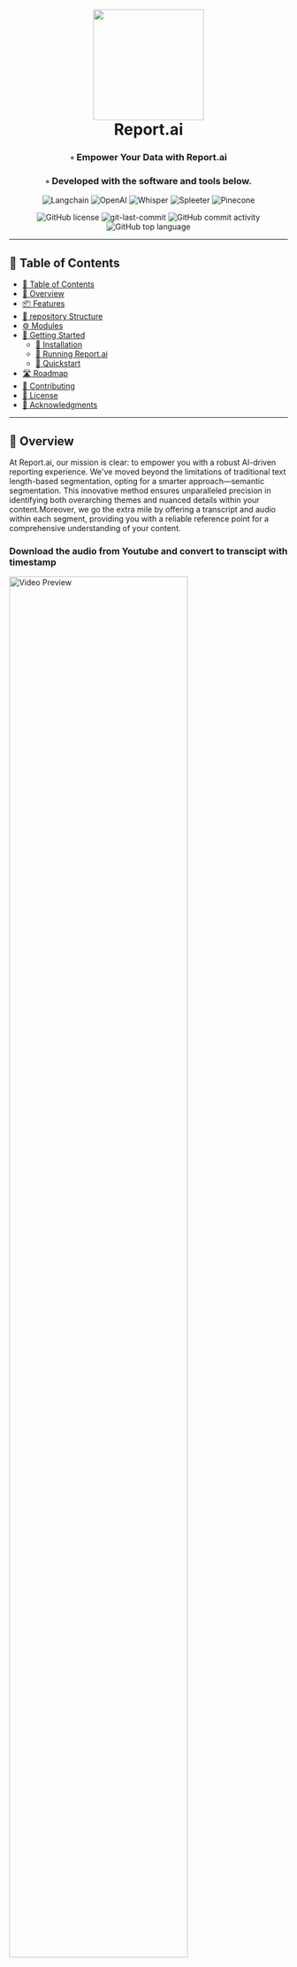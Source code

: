 <div align="center">
<h1 align="center">
<img src="icon/Report.ai.jpeg" width="200" />
<br>Report.ai</h1>
<h3>◦ Empower Your Data with Report.ai</h3>
<h3>◦ Developed with the software and tools below.</h3>

<p align="center">
<img src="https://img.shields.io/badge/Langchain-FFC107.svg?style=flat-square&logo=Langchain&logoColor=black" alt="Langchain" />
<img src="https://img.shields.io/badge/OpenAI-412991.svg?style=flat-square&logo=OpenAI&logoColor=white" alt="OpenAI" />
<img src="https://img.shields.io/badge/Whisper-ECD53F.svg?style=flat-square&logo=Whisper&logoColor=black" alt="Whisper" />
<img src="https://img.shields.io/badge/Spleeter-3776AB.svg?style=flat-square&logo=Spleeter&logoColor=white" alt="Spleeter" />
<img src="https://img.shields.io/badge/Pinecone-007808.svg?style=flat-square&logo=Pinecone&logoColor=white" alt="Pinecone" />
</p>
<img src="https://img.shields.io/github/license/Shou-Hsu/Report.ai?style=flat-square&color=5D6D7E" alt="GitHub license" />
<img src="https://img.shields.io/github/last-commit/Shou-Hsu/Report.ai?style=flat-square&color=5D6D7E" alt="git-last-commit" />
<img src="https://img.shields.io/github/commit-activity/m/Shou-Hsu/Report.ai?style=flat-square&color=5D6D7E" alt="GitHub commit activity" />
<img src="https://img.shields.io/github/languages/top/Shou-Hsu/Report.ai?style=flat-square&color=5D6D7E" alt="GitHub top language" />
</div>

---

## 📖 Table of Contents
- [📖 Table of Contents](#-table-of-contents)
- [📍 Overview](#-overview)
- [📦 Features](#-features)
- [📂 repository Structure](#-repository-structure)
- [⚙️ Modules](#modules)
- [🚀 Getting Started](#-getting-started)
    - [🔧 Installation](#-installation)
    - [🤖 Running Report.ai](#-running-Report.ai)
    - [🧪 Quickstart](#-quickstart)
- [🛣 Roadmap](#-roadmap)
- [🤝 Contributing](#-contributing)
- [📄 License](#-license)
- [👏 Acknowledgments](#-acknowledgments)

---


## 📍 Overview

At Report.ai, our mission is clear: to empower you with a robust AI-driven reporting experience. We've moved beyond the limitations of traditional text length-based segmentation, opting for a smarter approach—semantic segmentation. This innovative method ensures unparalleled precision in identifying both overarching themes and nuanced details within your content.Moreover, we go the extra mile by offering a transcript and audio within each segment, providing you with a reliable reference point for a comprehensive understanding of your content.

### Download the audio from Youtube and convert to transcipt with timestamp
<a href="https://youtu.be/RSNWOGQTsns">
  <img src="https://img.youtube.com/vi/RSNWOGQTsns/maxresdefault.jpg" alt="Video Preview" width="80%">
</a>

### Analyze the content using customized template.
<a href="https://youtu.be/DBJqP350uu4">
  <img src="https://img.youtube.com/vi/DBJqP350uu4/maxresdefault.jpg" alt="Video Preview" width="80%">
</a>

### The output report
<a href="https://youtu.be/dxRgrQZRJPY">
  <img src="https://img.youtube.com/vi/dxRgrQZRJPY/maxresdefault.jpg" alt="Video Preview" width="80%">
</a>

---

## 📦 Features

<h3>1. Semantic Segmentation: </h3> Instead of relying on text length, Report.ai segments your reports by their meaning. This results in a more accurate breakdown of content, enhancing your understanding of the material.

<h3>2. Interactive Transcripts: </h3> Our reports go beyond mere text representation. Each semantic chunk is presented alongside an interactive transcript, allowing you to seamlessly navigate and reference the original audio segments.

<h3>3. Customizable Templates: </h3> We put the power of customization in your hands. Tailor your analysis with ease using our customizable templates, empowering you to extract insights that matter to you.

<h3>4. Multimedia Integration: </h3> Whether you're working with YouTube links, audio files in WAV format, or text transcripts in TXT format, we've got you covered. Report.ai seamlessly handles a variety of multimedia inputs, making your experience comprehensive and convenient.

<h3>5. Professional Database Support: </h3> For those seeking to establish a professional database, our repository provides seamless integration with Pinecone and Chroma. These advanced tools offer superior data management and retrieval capabilities, enhancing the value of your reporting efforts.

---


## 📂 Repository Structure

```sh
└── readme/
    ├── .env
    ├── VAD.py
    ├── divide.py
    ├── example/
    │   ├── WATCH_LIVE_Nvidia_Q2_Earnings_Call_NVDA
    │   └── batch.txt
    ├── main.py
    ├── requirements.txt
    ├── s2t_whisper.py
    ├── storage_vector.py
    ├── summarize.py
    ├── template/
    │   ├── general.txt
    │   └── individuel.txt
    └── utils.py

```

---


## ⚙️ Modules

<details closed><summary>Root</summary>

| File                                                                                   | Summary|
| ---                                                                                    | ---|
| [requirements.txt](https://github.com/Shou-Hsu/Report.ai/blob/main/requirements.txt)   | Providing a list of essential dependencies crucial for the proper functioning of the code.                                                                                                                                                                                                                                                                                                                                                                                                                                                                                                                                                                                                                                                                |
| [.env](https://github.com/Shou-Hsu/Report.ai/blob/main/.env)                           | The `.env` file serves as a repository for configuration settings pertaining to various APIs, encompassing those from OpenAI, Azure OpenAI, and Pinecone. Within this file, you'll find essential information like API keys, model names, and storage configurations.                                                                                                                                                                                                                                                                                                                                                                                                                                                                                     |
| [utils.py](https://github.com/Shou-Hsu/Report.ai/blob/main/utils.py)                   | Within the `utils.py` file, you'll discover a comprehensive array of utility functions. These functions are versatile and span various essential tasks, including: fuzzy_match: For performing fuzzy string matching. validate_filetype: Ensuring file type validation. detect_language: Detecting the language of a text file. get_items: Extracting items from template files. add_hyperlink: Adding hyperlinks within Word documents. divide_audio: Slicing audio files into segments. get_file_list: Retrieving lists of file paths.                                                                                                                                                                                                                  |
| [summarize.py](https://github.com/Shou-Hsu/Report.ai/blob/main/summarize.py)           | The `summarize.py` script is dedicated to generating summaries based on the templates found in template/general.txt and template/individual.txt. These summaries can be translated, if required, and then transformed into Microsoft Word document format (.docx). Throughout this process, the document is enriched with hyperlinks and additional contextual details.                                                                                                                                                                                                                                                                                                                                                                                   |
| [s2t_whisper.py](https://github.com/Shou-Hsu/Report.ai/blob/main/s2t_whisper.py)       | The `s2t_whisper.py` provides functionalities to download YouTube videos, extract the audio, remove silence, convert speech to text with timestamp, and add punctuation for Chinese content. The resulting transcript is saved in both JSON and TXT format.                                                                                                                                                                                                                                                                                                                                                                                                                                                                                               |
| [VAD.py](https://github.com/Shou-Hsu/Report.ai/blob/main/VAD.py)                       | The `VAD.py` is used to extract human voice from an audio file. It splits the audio into chunks of 10 minutes, exports each chunk as a separate file, and extracts the human voice using the Spleeter library. The extracted vocals are then combined into a single audio file.                                                                                                                                                                                                                                                                                                                                                                                                                                                                           |
| [divide.py](https://github.com/Shou-Hsu/Report.ai/blob/main/divide.py)                 | The `divide.py` is to that divides an article into subtopics based on its transcript. The class has several private methods: `_string_cleaner` cleans the input string, `_get_timestamp_list` extracts timestamps from a JSON file, `_add_timestamp` adds timestamps to subtopics, `_add_transcript` add the transcript into subtopics, and `_divide_by_subtopics` uses language models to divide the article into chunks.                                                                                                                                                                                                                                                                                                                                |
| [main.py](https://github.com/Shou-Hsu/Report.ai/blob/main/main.py)                     | The `main.py` is a versatile script designed for file analysis and summary generation. It offers extensive flexibility by accepting various command-line arguments, including: `File Path`: To specify the file for analysis. `Chunk Size`: Allowing you to define the size of text segments. `Temperature of Language Model`: To fine-tune the behavior of the language model. `Batch Mode`: Enabling you to indicate whether the script should run in batch mode. `Report Generation`: Providing the option to create a report. `Vector Database Selection`: Allowing you to choose between Pinecone and Chroma vector databases. `ASR (Automatic Speech Recognition) Model`: For selecting the appropriate ASR model to be used.                       |
| [storage_vector.py](https://github.com/Shou-Hsu/Report.ai/blob/main/storage_vector.py) | The `storage_vector.py` script offers two essential functions: pinecone_storage and chroma_storage, both designed to facilitate the storage of results in a vector database.                                                                                                                                                                                                                                                                                                                                                                                                                                                                                                                                                                              |

</details>

<details closed><summary>template</summary>

| File                                                                                               | Summary                                                                                                                                                                                                                                                                                                                                                                                                          |
| ---                                                                                                | ---                                                                                                                                                                                                                                                                                                                                                                                                              |
| [individuel.txt](https://github.com/Shou-Hsu/Report.ai/blob/main/template/individuel.txt) | The content of the `individuel.txt` provides items that are analyzed within each subtopic.                                             |
| [general.txt](https://github.com/Shou-Hsu/Report.ai/blob/main/template/general.txt)       | The content of the `general.txt` provides items that are analyzed within whole transcript.                                             |

</details>

<details closed><summary>Example</summary>

| File                                                                                                                                                                      | Summary                                                                                                                                                                                                                                                                                                                                                                                                                                                                                                                                         |
| ---                                                                                                                                                                       | ---                                                                                                                                                                                                                                                                                                                                                                                                                                                                                                                                             |
| [batch.txt](https://github.com/Shou-Hsu/Report.ai/blob/main/example/batch.txt)                                                                                   | The `batch.txt` file, is used to facilitate the processing of multiple files. It achieves this by listing the file paths, separated by commas, to indicate which multiple files are to be processed sequentially.         |
| [WATCH_LIVE_Nvidia_Q2_Earnings_Call_NVDA.txt](https://github.com/Shou-Hsu/Report.ai/blob/main/example/WATCH_LIVE_Nvidia_Q2_Earnings_Call_NVDA.txt)               | `WATCH_LIVE_Nvidia_Q2_Earnings_Call_NVDA.txt`, contains a transcript of NVIDIA's Q2 2023 financial results and Q&A webcast.                                                                                               |

</details>

---

## ⚙️ Configuration

| Short Flag | Long Flag     | Description                                         |   Type    | Status |
| -----------| --------------|-----------------------------------------------------|-----------|--------|
| - o        | --output_dir  | Setting the output directory for the report, Default is ./docx  | 	string   | Option |
| - c        | --chunk       | Setting chunk size for analysis. recommendatin (GPT-3.5: 10000 in en, 2000 in zh, GPT-4: 18000 in en, 3600 in zh), Default is 2000  | 	String  | Option |
| - t        | --temperature | Adjust the temperature of LLM within the range of 0 to 2, higher temperature mean more creativity, Default is 0.1         |   float   | Option |
| - e        | --extract     | Extract human voice from audio or not (Mac with apple silicon is not supported), Default is False |  Boolean  | Option |
| - b        | --batch       | Use 'True' if the input text file includes multiple file paths, Default is False             | 	Boolean | Option |
| - v        | --vectorDB    | Choose the vector database (pinecoene or chroma), Default is None                            | 	string  | Option |
| - m        | --model       | Choose the whisper model ('tiny', 'base', 'small', 'medium', 'large-v2'), Default is medium  |	  string  | Option |


## 🚀 Getting Started

***Dependencies***

Please ensure you have the following dependencies installed on your system:

`- Aanaconda or Miniconda`

`- python >=3.7, <=3.9 (Apple silicon python >= 3.8, <=3.9)`

`- pytorch`

### 🔧 Installation

1. Clone the Report.ai repository:
```sh
git clone https://github.com/Shou-Hsu/Report.ai.git
```

2. Change to the project directory:
```sh
cd Report.ai
```

3. Install the conda:
```sh
install minicode via https://docs.conda.io/projects/miniconda/en/latest/miniconda-install.html
```

4. Create virtual enviroment:
```sh
conda create -n Report.ai python=3.9
```

5. Activate virtual enviroment:
```sh
conda activate Report.ai
```

6. Install the pytorch:
```sh
install pytorch via https://pytorch.org/get-started/locally/
```

7. Install the ffmpeg and libsndfile:
```sh
conda install -c conda-forge ffmpeg libsndfile
```

8. Install the dependencies:
```sh
pip install -r requirements.txt
```

9. (Mac Only) Update the dependencies:
```sh
pip install -U numba
```
### 🤖 Running Report.ai

```sh
python main.py <file_path> -c 10000
```

### 🧪 Quickstart
1. Setting Openai or Azure openai crediential within the .env file. Furthermore, setting the credentials of either Pinecone or Chroma if aiming to store data in VectorDB.
```sh
# chioce one of gpt model provider Azure or OpenAI

# Azure openAI credential
AZURE_OPENAI_API_KEY=
AZURE_OPENAI_API_BASE=
AZURE_OPENAI_API_VERSION=
AZURE_OPENAI_API_TYPE=
AZURE_DEPLOYMENT_NAME=
EMBEDDING_DEPLOYMENT_NAME=  #only if you use Azure OpenAI

# # OpenAI credential
OPENAI_API_KEY=
MODEL_NAME=

# # pinecone credential (option)
PINECONE_API_KEY=
PINECONE_ENV=

# ChromaDB (option)
PERSIST_DIR=
COLLCTION_NAME=
```
2. Modify the tempelete/general.txt and tempelete/individuel.txt (Analysis items which seperated by ",")
```sh
#For instance, if you're aiming to analyze an "earnings call":
    you can set "Topic, Summary, CFO's explanation about short-term financial situation, CEO's description about the company's outlook, The issues of market concern" in tempelete/general.txt
    Simultaneously, set "Abstract, Investment insight, Keywords" in tempelete/individuel.txt

#In case you're looking to create a brief summary of the "routine meeting":
    you can set "Topic, Summary, Feature work" in tempelete/general.txt
    Simultaneously, set "Abstract, action item, Keywords" in tempelete/individuel.txt
```

3. Run Report.ai in commend line
```sh
python main.py example/WATCH_LIVE_Nvidia_Q2_Earnings_Call_NVDA.txt -c 10000 
```

---


## 🛣 Project Roadmap

> - [ ] `ℹ️  Publish project as a Python library via PyPI for easy installation.`
> - [ ] `ℹ️  Make project available as a Docker image on Docker Hub.`


---

## 🤝 Contributing

[**Discussions**](https://github.com/Shou-Hsu/Report.ai/discussions)
  - Join the discussion here.

[**New Issue**](https://github.com/Shou-Hsu/Report.ai/issues)
  - Report a bug or request a feature here.

[**Contributing Guidelines**](https://github.com/Shou-Hsu/Report.ai/blob/main/CONTRIBUTING.md)

## 📄 License


[MIT](https://choosealicense.com/licenses/).

---

## 👏 Acknowledgments

- Langchain, OpenAI, Pinecone, Chroma, Spleeter

[**Return**](#Top)

---

